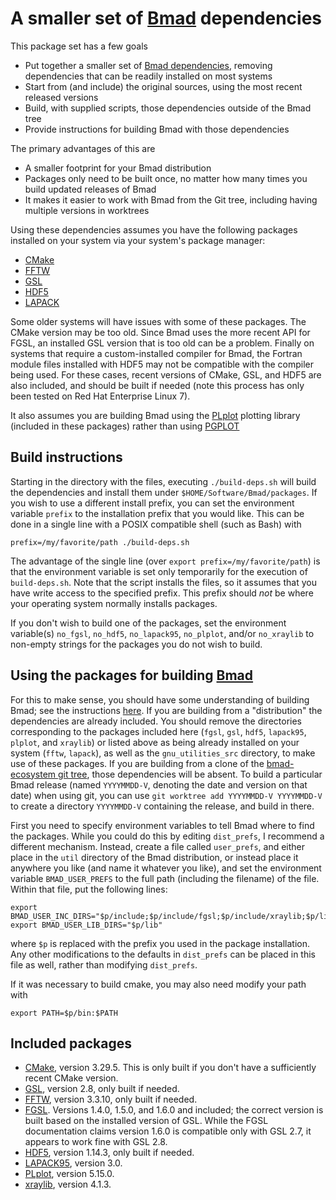 # A smaller set of [Bmad](https://github.com/bmad-sim/bmad-ecosystem) dependencies
This package set has a few goals
* Put together a smaller set of [Bmad dependencies](https://github.com/bmad-sim/bmad-external-deps), removing dependencies that can be readily installed on most systems
* Start from (and include) the original sources, using the most recent released versions
* Build, with supplied scripts, those dependencies outside of the Bmad tree
* Provide instructions for building Bmad with those dependencies

The primary advantages of this are
* A smaller footprint for your Bmad distribution
* Packages only need to be built once, no matter how many times you build updated releases of Bmad
* It makes it easier to work with Bmad from the Git tree, including having multiple versions in worktrees

Using these dependencies assumes you have the following packages installed on your system via your system's package manager:
* [CMake](https://cmake.org/)
* [FFTW](https://www.fftw.org/)
* [GSL](https://www.gnu.org/software/gsl/)
* [HDF5](https://www.hdfgroup.org/solutions/hdf5/)
* [LAPACK](https://www.netlib.org/lapack/)

Some older systems will have issues with some of these packages. The CMake version may be too old. Since Bmad uses the more recent API for FGSL, an installed GSL version that is too old can be a problem. Finally on systems that require a custom-installed compiler for Bmad, the Fortran module files installed with HDF5 may not be compatible with the compiler being used. For these cases, recent versions of CMake, GSL, and HDF5 are also included, and should be built if needed (note this process has only been tested on Red Hat Enterprise Linux 7).

It also assumes you are building Bmad using the [PLplot](https://plplot.sourceforge.net/) plotting library (included in these packages) rather than using [PGPLOT](https://sites.astro.caltech.edu/~tjp/pgplot/)
## Build instructions
Starting in the directory with the files, executing `./build-deps.sh` will build the dependencies and install them under `$HOME/Software/Bmad/packages`. If you wish to use a different install prefix, you can set the environment variable `prefix` to the installation prefix that you would like. This can be done in a single line with a POSIX compatible shell (such as Bash) with
```
prefix=/my/favorite/path ./build-deps.sh
```
The advantage of the single line (over `export prefix=/my/favorite/path`) is that the environment variable is set only temporarily for the execution of `build-deps.sh`. Note that the script installs the files, so it assumes that you have write access to the specified prefix. This prefix should _not_ be where your operating system normally installs packages.

If you don't wish to build one of the packages, set the environment variable(s) `no_fgsl`, `no_hdf5`, `no_lapack95`, `no_plplot`, and/or `no_xraylib` to non-empty strings for the packages you do not wish to build.
## Using the packages for building [Bmad](https://github.com/bmad-sim/bmad-ecosystem)
For this to make sense, you should have some understanding of building Bmad; see the instructions [here](https://wiki.classe.cornell.edu/ACC/ACL/OffsiteDoc). If you are building from a "distribution" the dependencies are already included. You should remove the directories corresponding to the packages included here (`fgsl`, `gsl`, `hdf5`, `lapack95`, `plplot`, and `xraylib`) or listed above as being already installed on your system (`fftw`, `lapack`), as well as the `gnu_utilities_src` directory, to make use of these packages. If you are building from a clone of the [bmad-ecosystem git tree](https://github.com/bmad-sim/bmad-ecosystem), those dependencies will be absent. To build a particular Bmad release (named `YYYYMMDD-V`, denoting the date and version on that date) when using git, you can use `git worktree add YYYYMMDD-V YYYYMMDD-V` to create a directory `YYYYMMDD-V` containing the release, and build in there.

First you need to specify environment variables to tell Bmad where to find the packages. While you could do this by editing `dist_prefs`, I recommend a different mechanism. Instead, create a file called `user_prefs`, and either place in the `util` directory of the Bmad distribution, or instead place it anywhere you like (and name it whatever you like), and set the environment variable `BMAD_USER_PREFS` to the full path (including the filename) of the file. Within that file, put the following lines:
```
export BMAD_USER_INC_DIRS="$p/include;$p/include/fgsl;$p/include/xraylib;$p/lib/fortran/modules/lapack95;$p/lib/fortran/modules/plplot"
export BMAD_USER_LIB_DIRS="$p/lib"
```
where `$p` is replaced with the prefix you used in the package installation. Any other modifications to the defaults in `dist_prefs` can be placed in this file as well, rather than modifying `dist_prefs`.

If it was necessary to build cmake, you may also need modify your path with
```
export PATH=$p/bin:$PATH
```
## Included packages
* [CMake](https://cmake.org/), version 3.29.5. This is only built if you don't have a sufficiently recent CMake version.
* [GSL](https://www.gnu.org/software/gsl/), version 2.8, only built if needed.
* [FFTW](https://www.fftw.org/), version 3.3.10, only built if needed.
* [FGSL](https://doku.lrz.de/fgsl-a-fortran-interface-to-the-gnu-scientific-library-10746505.html). Versions 1.4.0, 1.5.0, and 1.6.0 and included; the correct version is built based on the installed version of GSL. While the FGSL documentation claims version 1.6.0 is compatible only with GSL 2.7, it appears to work fine with GSL 2.8.
* [HDF5](https://www.hdfgroup.org/solutions/hdf5/), version 1.14.3, only built if needed.
* [LAPACK95](https://www.netlib.org/lapack95/), version 3.0.
* [PLplot](https://plplot.sourceforge.net/), version 5.15.0.
* [xraylib](https://github.com/tschoonj/xraylib), version 4.1.3.
